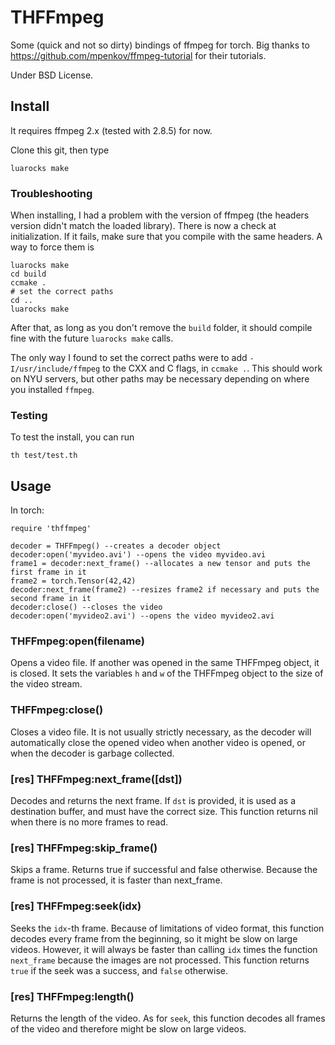 # THFFmpeg

Some (quick and not so dirty) bindings of ffmpeg for torch.
Big thanks to https://github.com/mpenkov/ffmpeg-tutorial for their tutorials.

Under BSD License.

## Install

It requires ffmpeg 2.x (tested with 2.8.5) for now.

Clone this git, then type
```
luarocks make
```

### Troubleshooting

When installing, I had a problem with the version of ffmpeg (the headers version didn't match the loaded library).
There is now a check at initialization. If it fails, make sure that you compile with the same headers.
A way to force them is
```
luarocks make
cd build
ccmake .
# set the correct paths
cd ..
luarocks make
```
After that, as long as you don't remove the `build` folder, it should compile fine with the future `luarocks make` calls.

The only way I found to set the correct paths were to add `-I/usr/include/ffmpeg` to the CXX and C flags, in `ccmake .`.
This should work on NYU servers, but other paths may be necessary depending on where you installed `ffmpeg`.

### Testing

To test the install, you can run
```
th test/test.th
```

## Usage

In torch:
```
require 'thffmpeg'

decoder = THFFmpeg() --creates a decoder object
decoder:open('myvideo.avi') --opens the video myvideo.avi
frame1 = decoder:next_frame() --allocates a new tensor and puts the first frame in it
frame2 = torch.Tensor(42,42)
decoder:next_frame(frame2) --resizes frame2 if necessary and puts the second frame in it
decoder:close() --closes the video
decoder:open('myvideo2.avi') --opens the video myvideo2.avi
```

### THFFmpeg:open(filename)

Opens a video file. If another was opened in the same THFFmpeg object, it is closed.
It sets the variables `h` and `w` of the THFFmpeg object to the size of the video stream.

### THFFmpeg:close()

Closes a video file. It is not usually strictly necessary, as the decoder will
automatically close the opened video when another video is opened,
or when the decoder is garbage collected.

### [res] THFFmpeg:next_frame([dst])

Decodes and returns the next frame. If `dst` is provided, it is used as a destination buffer,
and must have the correct size.
This function returns nil when there is no more frames to read.

### [res] THFFmpeg:skip_frame()

Skips a frame. Returns true if successful and false otherwise. Because the frame is not processed, it
is faster than next_frame.

### [res] THFFmpeg:seek(idx)

Seeks the `idx`-th frame. Because of limitations of video format, this function decodes
every frame from the beginning, so it might be slow on large videos. However, it will
always be faster than calling `idx` times the function `next_frame` because the
images are not processed.
This function returns `true` if the seek was a success, and `false` otherwise.

### [res] THFFmpeg:length()

Returns the length of the video. As for `seek`, this function decodes all frames of the
video and therefore might be slow on large videos.
